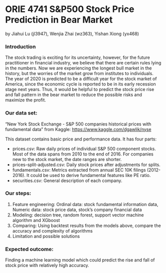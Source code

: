 # ORIE 4741 S&P500 Stock Price Prediction in Bear Market
by Jiahui Lu (jl3947), Wenjia Zhai (wz363), Yishan Xiong (yx468)

### Introduction
The stock trading is exciting for its uncertainty, however, for the future practitioner in financial industry, we believe that there are certain rules lying in the numbers. Now we are experiencing the longest bull market in the history, but the worries of the market grow from institutes to individuals. The year of 2020 is predicted to be a difficult year for the stock market of America, since the economic cycle is reported to be in its early recession stage next years. Thus, it would be helpful to predict the stock price rise and fall pattern in the bear market to reduce the possible risks and maximize the profit.

### Our data set:
“New York Stock Exchange - S&P 500 companies historical prices with fundamental data” from Kaggle: https://www.kaggle.com/dgawlik/nyse

This dataset contains basic price and performance data. It has four parts:  

- prices.csv: Raw daily prices of individual S&P 500 component stocks. Most of the data spans from 2010 to the end of 2016. For companies new to the stock market, the date ranges are shorter.  
- prices-split-adjusted.csv: Daily stock prices after adjustments for splits.  
- fundamentals.csv: Metrics extracted from annual SEC 10K filings (2012-2016). It could be used to derive fundamental features like PE ratio.  
- securities.csv: General description of each company. 

### Our steps: 

1. Feature engineering: Ordinal data: stock fundamental information data, Numeric data: stock price data, stock’s company financial data
2. Modeling: decision tree, random forest, support vector machine algorithm and XGboost
3. Comparing: Using backtest results from the models above, compare the accuracy and complexity of algorithms 
4. Limitation and possible solutions

### Expected outcome:
Finding a machine learning model which could predict the rise and fall of stock price  with relatively high accuracy.

